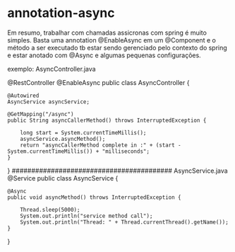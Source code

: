 # annotation-async

Em resumo, trabalhar com chamadas assicronas com spring é muito simples. Basta uma annotation @EnableAsync em um @Component e o método a ser executado tb estar sendo gerenciado pelo contexto do spring e estar anotado com @Async e algumas pequenas configurações.

exemplo:
AsyncController.java

@RestController
@EnableAsync
public class AsyncController {
	
	@Autowired
	AsyncService asyncService;

	@GetMapping("/async")
	public String asyncCallerMethod() throws InterruptedException {
		
		long start = System.currentTimeMillis();
		asyncService.asyncMethod();
		return "asyncCallerMethod complete in :" + (start - System.currentTimeMillis()) + "milliseconds";
	}
}
#########################################
AsyncService.java
@Service
public class AsyncService {

	@Async
	public void asyncMethod() throws InterruptedException {

		Thread.sleep(5000);
		System.out.println("service method call");
		System.out.println("Thread: " + Thread.currentThread().getName());
	}
}

